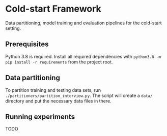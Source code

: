 # Cold-start Framework
Data partitioning, model training and evaluation pipelines for the cold-start setting.

## Prerequisites
Python 3.8 is required. 
Install all required dependencies with `python3.8 -m pip install -r requirements` from the project root. 

## Data partitioning
To partition training and testing data sets, run `./partitioners/partition_interview.py`. The script will create a `data/` directory and put the necessary data files in there.

## Running experiments
TODO
